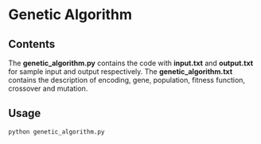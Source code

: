 # Genetic Algorithm

## Contents

The **genetic_algorithm.py** contains the code with **input.txt** and **output.txt** for sample input and output respectively. The **genetic_algorithm.txt** contains the description of encoding, gene, population, fitness function, crossover and mutation.

## Usage

```bash
python genetic_algorithm.py
```
